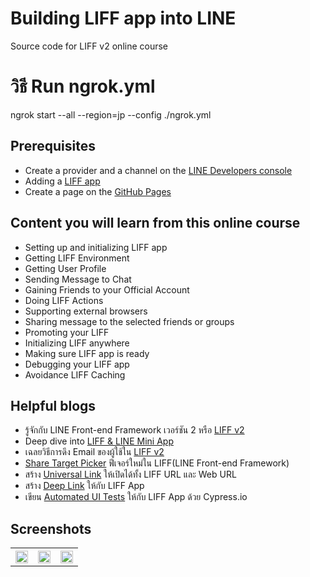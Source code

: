 # Building LIFF app into LINE
Source code for LIFF v2 online course

# วิธี Run ngrok.yml
ngrok start --all --region=jp --config ./ngrok.yml

## Prerequisites
* Create a provider and a channel on the [LINE Developers console](https://developers.line.biz/en/docs/liff/getting-started/#creating-a-provider-and-channel)
* Adding a [LIFF app](https://developers.line.biz/en/docs/liff/registering-liff-apps/#registering-liff-app)
* Create a page on the [GitHub Pages](https://pages.github.com/)

## Content you will learn from this online course
* Setting up and initializing LIFF app
* Getting LIFF Environment
* Getting User Profile
* Sending Message to Chat
* Gaining Friends to your Official Account
* Doing LIFF Actions
* Supporting external browsers
* Sharing message to the selected friends or groups
* Promoting your LIFF
* Initializing LIFF anywhere
* Making sure LIFF app is ready
* Debugging your LIFF app
* Avoidance LIFF Caching

## Helpful blogs
* รู้จักกับ LINE Front-end Framework เวอร์ชัน 2 หรือ [LIFF v2](https://medium.com/linedevth/85fdfb678cc6)
* Deep dive into [LIFF & LINE Mini App](https://medium.com/linedevth/7a1de37eaeae)
* เฉลยวิธีการดึง Email ของผู้ใช้ใน [LIFF v2](https://medium.com/linedevth/93ce9b944b57)
* [Share Target Picker](https://medium.com/linedevth/27b480681b5b) ฟีเจอร์ใหม่ใน LIFF(LINE Front-end Framework)
* สร้าง [Universal Link](https://medium.com/linedevth/7bf17a435339) ให้เปิดได้ทั้ง LIFF URL และ Web URL
* สร้าง [Deep Link](https://medium.com/linedevth/9a130fbf53e0) ให้กับ LIFF App
* เขียน [Automated UI Tests](https://medium.com/linedevth/dccbefce7ed5) ให้กับ LIFF App ด้วย Cypress.io

## Screenshots
<table width="100%">
	<tr>
	  <th><img src="https://user-images.githubusercontent.com/1763410/75949415-c3d9d000-5ed8-11ea-8508-606b25b062f4.png" width="100%"></th>
	  <th><img src="https://user-images.githubusercontent.com/1763410/75949419-c805ed80-5ed8-11ea-9a7e-b18f8dcacdfc.png" width="100%"></th>
	  <th><img src="https://user-images.githubusercontent.com/1763410/75949422-cb00de00-5ed8-11ea-9e84-d737555cfcef.png" width="100%"></th>
	</tr>
</table>
